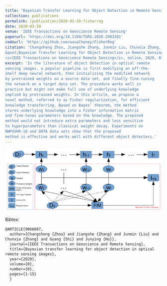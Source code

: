 ```yaml
---
title: "Bayesian Transfer Learning for Object Detection in Remote Sensing Images"
collection: publications
permalink: /publication/2020-03-20-fisherreg
date: 2020-03-20
venue: 'IEEE Transactions on Geoscience Remote Sensing'
paperurl: 'https://doi.org/10.1109/TGRS.2020.2983201'
codeurl: 'https://github.com/wasaCheney/FisherReg'
citation: 'Changsheng Zhou, Jiangshe Zhang, Junmin Liu, Chunxia Zhang, Guang Shi, Junying Hu.
&quot;Bayesian Transfer Learning for Object Detection in Remote Sensing Images.&quot;
<i>IEEE Transactions on Geoscience Remote Sensing</i>, online, 2020, 0(0):1-15.'
excerpt: 'In the literature of object detection in optical remote
sensing images, a popular pipeline is first modifying an off-the-
shelf deep neural network, then initializing the modified network
by pretrained weights on a source data set, and finally fine-tuning
the network on a target data set. The procedure works well in
practice but might not make full use of underlying knowledge
implied by pretrained weights. In this article, we propose a
novel method, referred to as Fisher regularization, for efficient
knowledge transferring. Based on Bayes’ theorem, the method
stores underlying knowledge into a Fisher information matrix
and fine-tunes parameters based on the knowledge. The proposed
method would not introduce extra parameters and less sensitive
to hyperparameters than classical weight decay. Experiments on
NWPUVHR-10 and DOTA data sets show that the proposed
method is effective and works well with different object detectors.'
---
```

<!-- /images/... -->
![fisherreg](/images/fisherreg.png)

Bibtex:
```
@ARTICLE{9066887,
  author={Changsheng {Zhou} and Jiangshe {Zhang} and Junmin {Liu} and Chunxia {Zhang} and Guang {Shi} and Junying {Hu}},
  journal={IEEE Transactions on Geoscience and Remote Sensing},
  title={Bayesian transfer learning for object detection in optical remote sensing images},
  year={2020},
  volume={0},
  number={0},
  pages={1-15}
  }
```
<!-- excerpt: 'This paper gives an explanation about pre-training initialization and proposes Bayesian transfer learning with FisherReg for object detection in remote sensing images.' -->
<!-- This paper is about the number 3. The number 4 is left for future work. -->
<!--  -->
<!-- [Download paper here](http://academicpages.github.io/files/paper3.pdf) -->
<!--  -->
<!-- Recommended citation: Your Name, You. (2015). "Paper Title Number 3." <i>Journal 1</i>. 1(3). -->
